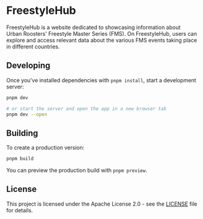 # FreestyleHub

FreestyleHub is a website dedicated to showcasing information about Urban
Roosters' Freestyle Master Series (FMS). On FreestyleHub, users can explore and
access relevant data about the various FMS events taking place in different
countries.

## Developing

Once you've installed dependencies with `pnpm install`, start a development
server:

```bash
pnpm dev

# or start the server and open the app in a new browser tab
pnpm dev --open
```

## Building

To create a production version:

```bash
pnpm build
```

You can preview the production build with `pnpm preview`.

## License

This project is licensed under the Apache License 2.0 - see the
[LICENSE](LICENSE) file for details.
